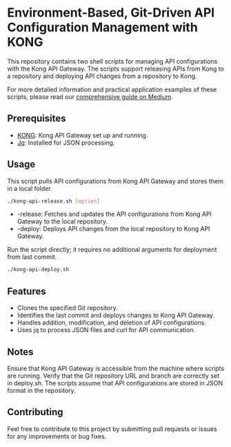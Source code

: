 # Environment-Based, Git-Driven API Configuration Management with KONG

This repository contains two shell scripts for managing API configurations with the Kong API Gateway. The scripts support releasing APIs from Kong to a repository and deploying API changes from a repository to Kong.

For more detailed information and practical application examples of these scripts, please read our [comprehensive guide on Medium](https://medium.com/@mehmetduygu/kong-api-gateway-environment-based-git-driven-api-configuration-management-with-jenkins-shell-9617faf255a5).


## Prerequisites

- [KONG](https://github.com/Kong/kong): Kong API Gateway set up and running.
- [Jq](https://jqlang.github.io/jq/): Installed for JSON processing.

## Usage

This script pulls API configurations from Kong API Gateway and stores them in a local folder.

```bash
./kong-api-release.sh [option]
```

- -release: Fetches and updates the API configurations from Kong API Gateway to the local repository.
- -deploy: Deploys API changes from the local repository to Kong API Gateway.

Run the script directly; it requires no additional arguments for deployment from last commit.

```bash
./kong-api-deploy.sh
```

## Features

- Clones the specified Git repository.
- Identifies the last commit and deploys changes to Kong API Gateway.
- Handles addition, modification, and deletion of API configurations.
- Uses jq to process JSON files and curl for API communication.

## Notes

Ensure that Kong API Gateway is accessible from the machine where scripts are running.
Verify that the Git repository URL and branch are correctly set in deploy.sh.
The scripts assume that API configurations are stored in JSON format in the repository.

## Contributing

Feel free to contribute to this project by submitting pull requests or issues for any improvements or bug fixes.
